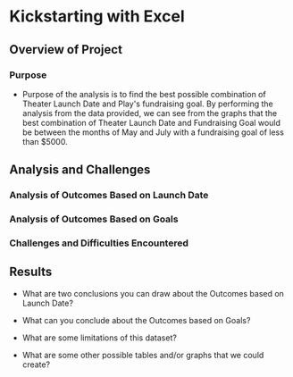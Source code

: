 # Kickstarting with Excel

## Overview of Project

### Purpose
* Purpose of the analysis is to find the best possible combination of Theater Launch Date and Play's fundraising goal. By performing the analysis from the data provided, we can see from the graphs that the best combination of Theater Launch Date and Fundraising Goal would be between the months of May and July with a fundraising goal of less than $5000. 

## Analysis and Challenges

### Analysis of Outcomes Based on Launch Date

### Analysis of Outcomes Based on Goals

### Challenges and Difficulties Encountered

## Results

- What are two conclusions you can draw about the Outcomes based on Launch Date?

- What can you conclude about the Outcomes based on Goals?

- What are some limitations of this dataset?

- What are some other possible tables and/or graphs that we could create?
